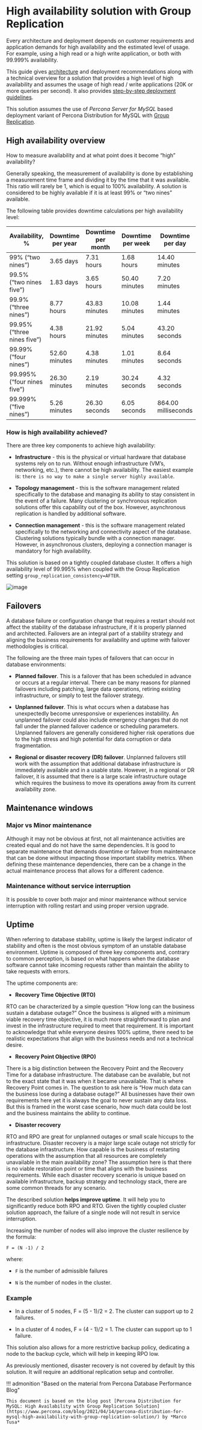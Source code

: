 # High availability solution with Group Replication

Every architecture and deployment depends on customer requirements and application demands for high availability and the estimated level of usage.  For example, using a high read or a high write application, or both with  99.999% availability.

This guide gives [architecture](architecture-components.md) and deployment recommendations along with a technical overview for a solution that provides a high level of high availability and assumes the usage of high read / write applications (20K or more queries per second). It also provides [step-by-step deployment guidelines](deploy-pdps-group-replication.md).

This solution assumes the use of *Percona Server for MySQL* based deployment variant of Percona Distribution for MySQL with [Group Replication](https://dev.mysql.com/doc/refman/8.1/en/group-replication.html).


## High availability overview

How to measure availability and at what point does it become “high” availability?

Generally speaking, the measurement of availability is done by establishing a measurement time frame and dividing it by the time that it was available. This ratio will rarely be 1, which is equal to 100% availability. A solution is considered to be highly available if it is at least 99% or “two nines” available.

The following table provides downtime calculations per high availability level:

| Availability, %    | Downtime per year | Downtime per month | Downtime per week | Downtime per day|
| ------------------ | ----------------- | ------------------ | -------------- | ---------------- |
| 99% (“two nines”)  | 3.65 days         | 7.31 hours         | 1.68 hours     | 14.40 minutes    |
| 99.5% (“two nines five”) | 1.83 days   | 3.65 hours         | 50.40 minutes  | 7.20 minutes     |
| 99.9% (“three nines”)    | 8.77 hours  | 43.83 minutes      | 10.08 minutes  | 1.44 minutes     |
| 99.95% (“three nines five”)| 4.38 hours| 21.92 minutes      | 5.04 minutes   | 43.20 seconds    |
| 99.99% (“four nines”)  | 52.60 minutes | 4.38 minutes       | 1.01 minutes   | 8.64 seconds     |
| 99.995% (“four nines five”)| 26.30 minutes| 2.19 minutes    | 30.24 seconds  | 4.32 seconds     |
| 99.999% (“five nines”)| 5.26 minutes   | 26.30 seconds      | 6.05 seconds   | 864.00 milliseconds |


### How is high availability achieved?

There are three key components to achieve high availability:

* **Infrastructure** - this is the physical or virtual hardware that database systems rely on to run. Without enough infrastructure (VM’s, networking, etc.), there cannot be high availability. The easiest example is: `there is no way to make a single server highly available`.


* **Topology management** - this is the software management related specifically to the database and managing its ability to stay consistent in the event of a failure. Many clustering or synchronous replication solutions offer this capability out of the box. However, asynchronous replication is handled by additional software.


* **Connection management** - this is the software management related specifically to the networking and connectivity aspect of the database. Clustering solutions typically bundle with a connection manager. However, in asynchronous clusters, deploying a connection manager is mandatory for high availability.

This solution is based on a tightly coupled database cluster. It offers a high availability level of 99.995% when coupled with the Group Replication setting `group_replication_consistency=AFTER`.


![image](../_images/group-replication-1.png)

## Failovers

A database failure or configuration change that requires a restart should not affect the stability of the database infrastructure, if it is properly planned and architected. Failovers are an integral part of a stability strategy and aligning the business requirements for availability and uptime with failover methodologies is critical.

The following are the three main types of failovers that can occur in database environments:


* **Planned failover**. This is a failover that has been scheduled in advance or occurs at a regular interval. There can be many reasons for planned failovers including patching, large data operations, retiring existing infrastructure, or simply to test the failover strategy.


* **Unplanned failover**. This is what occurs when a database has unexpectedly become unresponsive or experiences instability. An unplanned failover could also include emergency changes that do not fall under the planned failover cadence or scheduling parameters. Unplanned failovers are generally considered higher risk operations due to the high stress and high potential for data corruption or data fragmentation.


* **Regional or disaster recovery (DR) failover**. Unplanned failovers still work with the assumption that additional database infrastructure is immediately available and in a usable state. However, in a regional or DR failover, it is assumed that there is a large scale infrastructure outage which requires the business to move its operations away from its current availability zone.

## Maintenance windows

### Major vs Minor maintenance

Although it may not be obvious at first, not all maintenance activities are created equal and do not have the same dependencies. It is good to separate maintenance that demands downtime or failover from maintenance that can be done without impacting those important stability metrics. When defining these maintenance dependencies, there can be a change in the actual maintenance process that allows for a different cadence.

### Maintenance without service interruption

It is possible to cover both major and minor maintenance without service interruption with rolling restart and using proper version upgrade.

## Uptime

When referring to database stability, uptime is likely the largest indicator of stability and often is the most obvious symptom of an unstable database environment. Uptime is composed of three key components and, contrary to common perception, is based on what happens when the database software cannot take incoming requests rather than maintain the ability to take requests with errors.

The uptime components are:

* **Recovery Time Objective (RTO)**

RTO can be characterized by a simple question “How long can the business sustain a database outage?” Once the business is aligned with a minimum viable recovery time objective, it is much more straightforward to plan and invest in the infrastructure required to meet that requirement. It is important to acknowledge that while everyone desires 100% uptime, there need to be realistic expectations that align with the business needs and not a technical desire.

* **Recovery Point Objective (RPO)**

There is a big distinction between the Recovery Point and the Recovery Time for a database infrastructure. The database can be available, but not to the exact state that it was when it became unavailable. That is where Recovery Point comes in. The question to ask here is “How much data can the business lose during a database outage?” All businesses have their own requirements here yet it is always the goal to never sustain any data loss. But this is framed in the worst case scenario, how much data could be lost and the business maintains the ability to continue.

* **Disaster recovery**

RTO and RPO are great for unplanned outages or small scale hiccups to the infrastructure. Disaster recovery is a major large scale outage not strictly for the database infrastructure. How capable is the business of restarting operations with the assumption that all resources are completely unavailable in the main availability zone? The assumption here is that there is no viable restoration point or time that aligns with the business requirements. While each disaster recovery scenario is unique based on available infrastructure, backup strategy and technology stack, there are some common threads for any scenario.

The described solution **helps improve uptime**. It will help you to significantly reduce both RPO and RTO. Given the tightly coupled cluster solution approach, the failure of a single node will not result in service interruption.

Increasing the number of nodes will also improve the cluster resilience by the formula:

```
F = (N -1) / 2
```

where:


* `F` is the number of admissible failures


* `N` is the number of nodes in the cluster.

### Example

* In a cluster of 5 nodes, F = (5 - 1)/2 = 2. The cluster can support up to 2 failures.

* In a cluster of 4 nodes, F = (4 - 1)/2 = 1. The cluster can support up to 1 failure.

This solution also allows for a more restrictive backup policy, dedicating a node to the backup cycle, which will help in keeping RPO low.

As previously mentioned, disaster recovery is not covered by default by this solution. It will require an additional replication setup and controller.


!!! admonition "Based on the material from Percona Database Performance Blog"

    This document is based on the blog post [Percona Distribution for MySQL: High Availability with Group Replication Solution](https://www.percona.com/blog/2021/04/14/percona-distribution-for-mysql-high-availability-with-group-replication-solution/) by *Marco Tusa*
